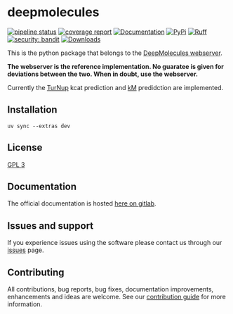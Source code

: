 # deepmolecules

[![pipeline status](https://gitlab.com/marvin.vanaalst/deepmolecules/badges/main/pipeline.svg)](https://gitlab.com/marvin.vanaalst/deepmolecules/-/commits/main)
[![coverage report](https://gitlab.com/marvin.vanaalst/deepmolecules/badges/main/coverage.svg)](https://gitlab.com/marvin.vanaalst/deepmolecules/-/commits/main)
[![Documentation](https://img.shields.io/badge/Documentation-Gitlab-success)](https://marvin.vanaalst.gitlab.io/deepmolecules/)
[![PyPi](https://img.shields.io/pypi/v/deepmolecules)](https://pypi.org/project/deepmolecules/)
[![Ruff](https://img.shields.io/endpoint?url=https://raw.githubusercontent.com/astral-sh/ruff/main/assets/badge/v2.json)](https://github.com/astral-sh/ruff)
[![security: bandit](https://img.shields.io/badge/security-bandit-yellow.svg)](https://github.com/PyCQA/bandit)
[![Downloads](https://pepy.tech/badge/deepmolecules)](https://pepy.tech/project/deepmolecules)

This is the python package that belongs to the [DeepMolecules webserver](https://esp.cs.hhu.de/).

**The webserver is the reference implementation. No guaratee is given for deviations between the two. When in doubt, use the webserver.**

Currently the [TurNup](https://doi.org/10.1038/s41467-023-39840-4) kcat prediction and [kM](https://doi.org/10.1371/journal.pbio.3001402) predidction are implemented.


## Installation

```shell
uv sync --extras dev
```

## License

[GPL 3](https://gitlab.com/marvin.vanaalst/deepmolecules/blob/main/LICENSE)

## Documentation

The official documentation is hosted [here on gitlab](https://marvin.vanaalst.gitlab.io/deepmolecules/).

## Issues and support

If you experience issues using the software please contact us through our [issues](gitlab.com/marvin.vanaalst/deepmolecules/issues) page.

## Contributing

All contributions, bug reports, bug fixes, documentation improvements, enhancements and ideas are welcome. See our [contribution guide](gitlab.com/marvin.vanaalst/deepmolecules/blob/main/CONTRIBUTING.md) for more information.
